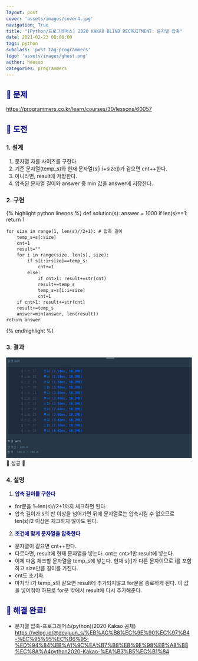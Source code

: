 ```yaml
---
layout: post
cover: 'assets/images/cover4.jpg'
navigation: True
title: "[Python/프로그래머스] 2020 KAKAO BLIND RECRUITMENT: 문자열 압축"
date: 2021-02-23 00:00:00
tags: python
subclass: 'post tag-programmers'
logo: 'assets/images/ghost.png'
author: heesoo
categories: programmers
---
```

## <span style="color:navy">👀 문제</span>
<https://programmers.co.kr/learn/courses/30/lessons/60057>

## <span style="color:navy">👊 도전</span>

### 1. 설계
1. 문자열 자를 사이즈를 구한다.
2. 기준 문자열(temp_s)와 현재 문자열(s[i:i+size])가 같으면 cnt++한다.
3. 아니라면, result에 저장한다.
4. 압축된 문자열 길이와 answer 중 min 값을 answer에 저장한다.


### 2. 구현 
{% highlight python linenos %}
def solution(s):
    answer = 1000
    if len(s)==1: return 1    
    
    for size in range(1, len(s)//2+1): # 압축 길이
        temp_s=s[:size]
        cnt=1
        result=""
        for i in range(size, len(s), size):
            if s[i:i+size]==temp_s:
                cnt+=1
            else:
                if cnt>1: result+=str(cnt)
                result+=temp_s
                temp_s=s[i:i+size]
                cnt=1
        if cnt>1: result+=str(cnt)
        result+=temp_s
        answer=min(answer, len(result))
    return answer
{% endhighlight %}

### 3. 결과
![실행결과](./assets/images/210223_1.PNG)
🤟 성공 🤟  


### 4. 설명
1. **<span style="color:navy">압축 길이를 구한다</span>**
- for문을 1~len(s)//2+1까지 체크하면 된다.
- 압축 길이가 s의 반 이상을 넘어가면 뒤에 문자열로는 압축시킬 수 없으므로 len(s)/2 이상은 체크하지 않아도 된다.

2. **<span style="color:navy">조건에 맞게 문자열을 압축한다</span>**
- 문자열이 같으면 cnt++한다.
- 다르다면, result에 현재 문자열을 넣는다. cnt는 cnt>1만 result에 넣는다.
- 이제 다음 체크할 문자열을 temp_s에 넣는다. 현재 s[i]가 다른 문자이므로 i를 포함하고 size만큼 길이를 가진다.
- cnt도 초기화.
- 마지막 i가 temp_s와 같으면 result에 추가되지않고 for문을 종료하게 된다. 이 값을 넣어줘야 하므로 for문 밖에서 result에 다시 추가해준다.

## <span style="color:navy">👏 해결 완료!</span>
- 문자열 압축-프로그래머스(python)(2020 Kakao 공채) <https://velog.io/@devjuun_s/%EB%AC%B8%EC%9E%90%EC%97%B4-%EC%95%95%EC%B6%95-%ED%94%84%EB%A1%9C%EA%B7%B8%EB%9E%98%EB%A8%B8%EC%8A%A4python2020-Kakao-%EA%B3%B5%EC%B1%84>